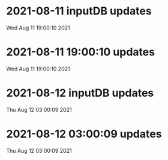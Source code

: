 
# 2021-08-11 inputDB updates 
 Wed Aug 11 19:00:10 2021 


# 2021-08-11 19:00:10 updates 
 Wed Aug 11 19:00:10 2021 


# 2021-08-12 inputDB updates 
 Thu Aug 12 03:00:09 2021 


# 2021-08-12 03:00:09 updates 
 Thu Aug 12 03:00:09 2021 

